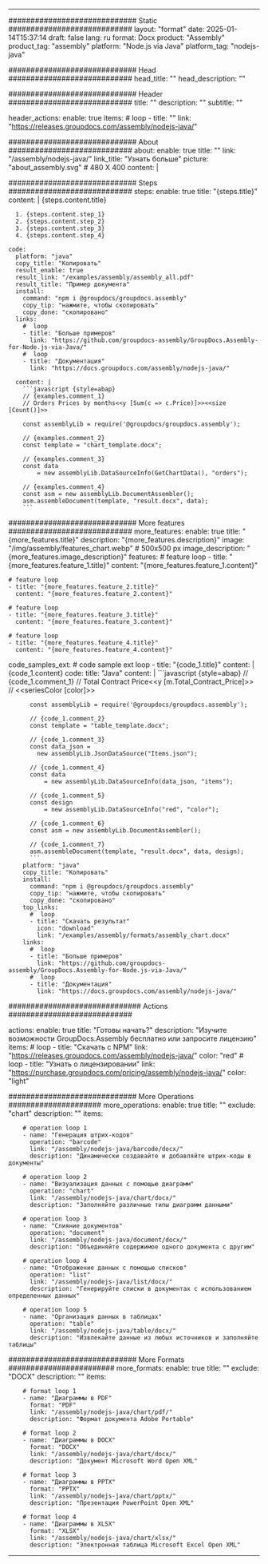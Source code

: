 



---
############################# Static ############################
layout: "format"
date:  2025-01-14T15:37:14
draft: false
lang: ru
format: Docx
product: "Assembly"
product_tag: "assembly"
platform: "Node.js via Java"
platform_tag: "nodejs-java"

############################# Head ############################
head_title: ""
head_description: ""

############################# Header ############################
title: "" 
description: ""
subtitle: "" 

header_actions:
  enable: true
  items:
    #  loop
    - title: ""
      link: "https://releases.groupdocs.com/assembly/nodejs-java/"
      
############################# About ############################
about:
    enable: true
    title: ""
    link: "/assembly/nodejs-java/"
    link_title: "Узнать больше"
    picture: "about_assembly.svg" # 480 X 400
    content: |
       

############################# Steps ############################
steps:
    enable: true
    title: "{steps.title}"
    content: |
      {steps.content.title}
      
      1. {steps.content.step_1}
      2. {steps.content.step_2}
      3. {steps.content.step_3}
      4. {steps.content.step_4}
   
    code:
      platform: "java"
      copy_title: "Копировать"
      result_enable: true
      result_link: "/examples/assembly/assembly_all.pdf"
      result_title: "Пример документа"
      install:
        command: "npm i @groupdocs/groupdocs.assembly"
        copy_tip: "нажмите, чтобы скопировать"
        copy_done: "скопировано"
      links:
        #  loop
        - title: "Больше примеров"
          link: "https://github.com/groupdocs-assembly/GroupDocs.Assembly-for-Node.js-via-Java/"
        #  loop
        - title: "Документация"
          link: "https://docs.groupdocs.com/assembly/nodejs-java/"
          
      content: |
        ```javascript {style=abap}
        // {examples.comment_1}
        // Orders Prices by months<<y [Sum(c => c.Price)]>><<size [Count()]>>
    
        const assemblyLib = require('@groupdocs/groupdocs.assembly');

        // {examples.comment_2}
        const template = "chart_template.docx";

        // {examples.comment_3}
        const data 
            = new assemblyLib.DataSourceInfo(GetChartData(), "orders");

        // {examples.comment_4}
        const asm = new assemblyLib.DocumentAssembler();
        asm.assembleDocument(template, "result.docx", data);
        ```           

############################# More features ############################
more_features:
  enable: true
  title: "{more_features.title}"
  description: "{more_features.description}"
  image: "/img/assembly/features_chart.webp" # 500x500 px
  image_description: "{more_features.image_description}"
  features:
    # feature loop
    - title: "{more_features.feature_1.title}"
      content: "{more_features.feature_1.content}"

    # feature loop
    - title: "{more_features.feature_2.title}"
      content: "{more_features.feature_2.content}"

    # feature loop
    - title: "{more_features.feature_3.title}"
      content: "{more_features.feature_3.content}"

    # feature loop
    - title: "{more_features.feature_4.title}"
      content: "{more_features.feature_4.content}"
      
  code_samples_ext:
    # code sample ext loop
    - title: "{code_1.title}"
      content: |
        {code_1.content}
      code:
        title: "Java"
        content: |
          ```javascript {style=abap}
          // {code_1.comment_1}
          // Total Contract Price<<y [m.Total_Contract_Price]>>
          // <<seriesColor [color]>>
          
          const assemblyLib = require('@groupdocs/groupdocs.assembly');

          // {code_1.comment_2}
          const template = "table_template.docx";

          // {code_1.comment_3}
          const data_json = 
            new assemblyLib.JsonDataSource("Items.json");

          // {code_1.comment_4}
          const data 
              = new assemblyLib.DataSourceInfo(data_json, "items");

          // {code_1.comment_5}
          const design 
              = new assemblyLib.DataSourceInfo("red", "color");

          // {code_1.comment_6}
          const asm = new assemblyLib.DocumentAssembler();

          // {code_1.comment_7}
          asm.assembleDocument(template, "result.docx", data, design);
          ```
        platform: "java"
        copy_title: "Копировать"
        install:
          command: "npm i @groupdocs/groupdocs.assembly"
          copy_tip: "нажмите, чтобы скопировать"
          copy_done: "скопировано"
        top_links:
          #  loop
          - title: "Скачать результат"
            icon: "download"
            link: "/examples/assembly/formats/assembly_chart.docx"
        links:
          #  loop
          - title: "Больше примеров"
            link: "https://github.com/groupdocs-assembly/GroupDocs.Assembly-for-Node.js-via-Java/"
          #  loop
          - title: "Документация"
            link: "https://docs.groupdocs.com/assembly/nodejs-java/"
            

            


############################## Actions ############################

actions:
  enable: true
  title: "Готовы начать?"
  description: "Изучите возможности GroupDocs.Assembly бесплатно или запросите лицензию"
  items:
    #  loop
    - title: "Скачать с NPM"
      link: "https://releases.groupdocs.com/assembly/nodejs-java/"
      color: "red"
        #  loop
    - title: "Узнать о лицензировании"
      link: "https://purchase.groupdocs.com/pricing/assembly/nodejs-java/"
      color: "light"


############################# More Operations #####################
more_operations:
    enable: true
    title: ""
    exclude: "chart"
    description: ""
    items: 
          
        # operation loop 1
        - name: "Генерация штрих-кодов"
          operation: "barcode"
          link: "/assembly/nodejs-java/barcode/docx/"
          description: "Динамически создавайте и добавляйте штрих-коды в документы"

        # operation loop 2
        - name: "Визуализация данных с помощью диаграмм"
          operation: "chart"
          link: "/assembly/nodejs-java/chart/docx/"
          description: "Заполняйте различные типы диаграмм данными"

        # operation loop 3
        - name: "Слияние документов"
          operation: "document"
          link: "/assembly/nodejs-java/document/docx/"
          description: "Объединяйте содержимое одного документа с другим"

        # operation loop 4
        - name: "Отображение данных с помощью списков"
          operation: "list"
          link: "/assembly/nodejs-java/list/docx/"
          description: "Генерируйте списки в документах с использованием определенных данных"

        # operation loop 5
        - name: "Организация данных в таблицах"
          operation: "table"
          link: "/assembly/nodejs-java/table/docx/"
          description: "Извлекайте данные из любых источников и заполняйте таблицы"
         
          
############################# More Formats ########################
more_formats:
    enable: true
    title: ""
    exclude: "DOCX"
    description: ""
    items: 
          
        # format loop 1
        - name: "Диаграммы в PDF"
          format: "PDF"
          link: "/assembly/nodejs-java/chart/pdf/"
          description: "Формат документа Adobe Portable"
          
        # format loop 2
        - name: "Диаграммы в DOCX"
          format: "DOCX"
          link: "/assembly/nodejs-java/chart/docx/"
          description: "Документ Microsoft Word Open XML"
          
        # format loop 3
        - name: "Диаграммы в PPTX"
          format: "PPTX"
          link: "/assembly/nodejs-java/chart/pptx/"
          description: "Презентация PowerPoint Open XML"
          
        # format loop 4
        - name: "Диаграммы в XLSX"
          format: "XLSX"
          link: "/assembly/nodejs-java/chart/xlsx/"
          description: "Электронная таблица Microsoft Excel Open XML"


          

---